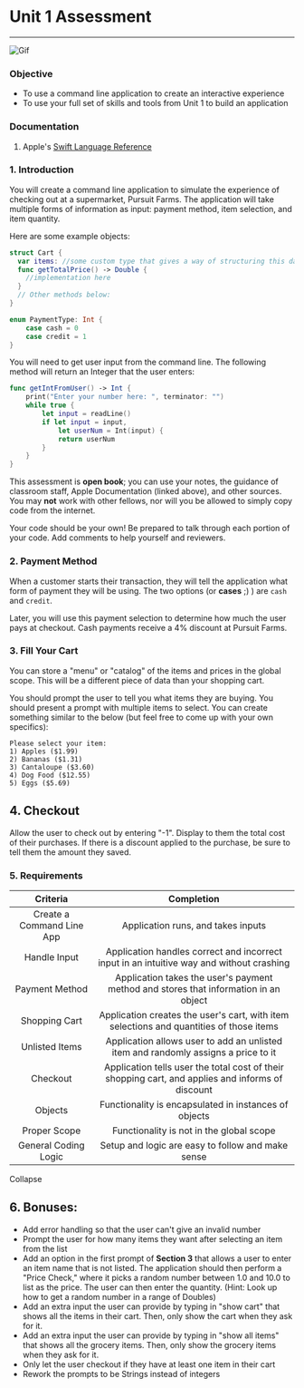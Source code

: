 # Unit 1 Assessment
---

![Gif](https://github.com/joinpursuit/ios-unit-1-open-book-assessment/blob/master/shopping_cart_command_line_app.gif)

### Objective
- To use a command line application to create an interactive experience
- To use your full set of skills and tools from Unit 1 to build an application

### Documentation

1. Apple's [Swift Language Reference](https://developer.apple.com/library/content/documentation/Swift/Conceptual/Swift_Programming_Language)


### 1. Introduction

You will create a command line application to simulate the experience of checking out at a supermarket, Pursuit Farms. The application will take multiple forms of information as input: payment method, item selection, and item quantity.

Here are some example objects:

```swift
struct Cart {
  var items: //some custom type that gives a way of structuring this data
  func getTotalPrice() -> Double {
    //implementation here
  }
  // Other methods below:
}

enum PaymentType: Int {
    case cash = 0
    case credit = 1
}
```

You will need to get user input from the command line.  The following method will return an Integer that the user enters:

```swift
func getIntFromUser() -> Int {
    print("Enter your number here: ", terminator: "")
    while true {
        let input = readLine()
        if let input = input,
            let userNum = Int(input) {
            return userNum
        }
    }
}
```

This assessment is **open book**; you can use your notes, the guidance of classroom staff, Apple Documentation (linked above), and other sources. You may **not** work with other fellows, nor will you be allowed to simply copy code from the internet.

Your code should be your own! Be prepared to talk through each portion of your code. Add comments to help yourself and reviewers.

### 2. Payment Method

When a customer starts their transaction, they will tell the application what form of payment they will be using. The two options (or **cases** ;) ) are `cash` and `credit`.

Later, you will use this payment selection to determine how much the user pays at checkout. Cash payments receive a 4% discount at Pursuit Farms.

### 3. Fill Your Cart

You can store a "menu" or "catalog" of the items and prices in the global scope.  This will be a different piece of data than your shopping cart.

You should prompt the user to tell you what items they are buying. You should present a prompt with multiple items to select. You can create something similar to the below (but feel free to come up with your own specifics):

```
Please select your item:
1) Apples ($1.99)
2) Bananas ($1.31)
3) Cantaloupe ($3.60)
4) Dog Food ($12.55)
5) Eggs ($5.69)
```

## 4. Checkout

Allow the user to check out by entering "-1". Display to them the total cost of their purchases. If there is a discount applied to the purchase, be sure to tell them the amount they saved.


### 5. Requirements

| Criteria | Completion |
| :------: | :--------: |
|Create a Command Line App | Application runs, and takes inputs|
|Handle Input|Application handles correct and incorrect input in an intuitive way and without crashing|
|Payment Method| Application takes the user's payment method and stores that information in an object|
|Shopping Cart|Application creates the user's cart, with item selections and quantities of those items|
|Unlisted Items|Application allows user to add an unlisted item and randomly assigns a price to it|
|Checkout|Application tells user the total cost of their shopping cart, and applies and informs of discount|
|Objects|Functionality is encapsulated in instances of objects|
|Proper Scope|Functionality is not in the global scope|
|General Coding Logic|Setup and logic are easy to follow and make sense|
Collapse


## 6. Bonuses:

- Add error handling so that the user can't give an invalid number
- Prompt the user for how many items they want after selecting an item from the list
- Add an option in the first prompt of **Section 3** that allows a user to enter an item name that is not listed. The application should then perform a "Price Check," where it picks a random number between 1.0 and 10.0 to list as the price. The user can then enter the quantity.
(Hint: Look up how to get a random number in a range of Doubles)
- Add an extra input the user can provide by typing in "show cart" that shows all the items in their cart.  Then, only show the cart when they ask for it.
- Add an extra input the user can provide by typing in "show all items" that shows all the grocery items.  Then, only show the grocery items when they ask for it.
- Only let the user checkout if they have at least one item in their cart
- Rework the prompts to be Strings instead of integers
